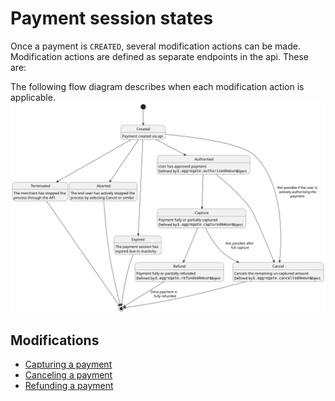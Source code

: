 <!-- START_METADATA
---
title: Payment States
id: payment-states
pagination_prev: APIs/epayment-api/api-guide/getting-started
pagination_next: Null
sidebar_label: Modifications
sidebar_position: 30
---
END_METADATA -->

# Payment session states


Once a payment is `CREATED`, several modification actions can be made. Modification actions are defined as separate endpoints in the api. These are:

The following flow diagram describes when each modification action is applicable.
![Payment flow diagram](../../images/payment-modification.svg)

## Modifications

* [Capturing a payment](capture.md)
* [Canceling a payment](cancel.md)
* [Refunding a payment](refund.md)